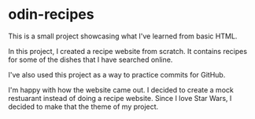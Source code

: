 # odin-recipes

This is a small project showcasing what I've learned from basic HTML.

In this project, I created a recipe website from scratch.
It contains recipes for some of the dishes that I have searched online.

I've also used this project as a way to practice commits for GitHub.

I'm happy with how the website came out. I decided to create a mock restuarant instead of doing a recipe website.
Since I love Star Wars, I decided to make that the theme of my project.

